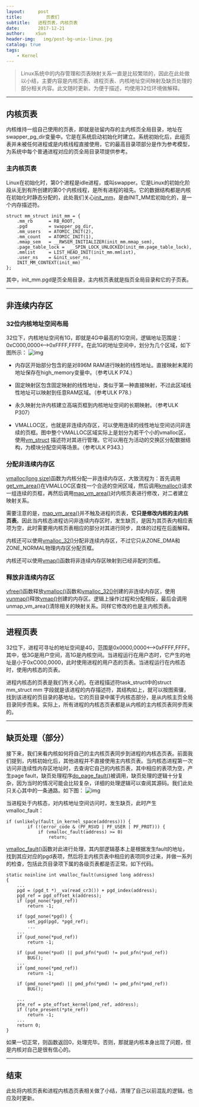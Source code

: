 ```yaml
---
layout:     post                                
title:         页表们            
subtitle:   进程页表，内核页表  
date:       2017-12-21                    
author:    xSun                  
header-img:   img/post-bg-unix-linux.jpg   
catalog: true                    
tags:                              
    - Kernel
---
```


>Linux系统中的内存管理和页表映射关系一直是比较繁琐的，因此在此处做以小结，主要内容是内核页表、进程页表、内核地址空间映射及缺页处理的部分相关内容。此文随时更新。为便于描述，均使用32位环境做解释。

---
## **内核页表**

内核维持一组自己使用的页表，即就是驻留内存的主内核页全局目录，地址在swapper_pg_dir变量中。它是在系统启动初始化时建立。系统初始化后，此组页表并未被任何进程或是内核线程直接使用，它的最高目录项部分是作为参考模型，为系统中每个普通进程对应的页全局目录项提供参考。

### 主内核页表

Linux在初始化时，第0个进程是idle进程，或叫swapper。它是Linux的初始化阶段从无到有所创建的第0个内核线程，是所有进程的祖先。它的数据结构都是内核在初始化时静态分配的，此处我们关心[init_mm][1]，是由INIT_MM宏初始化的，是一个内存描述符。

``` stylus
struct mm_struct init_mm = {
	.mm_rb		= RB_ROOT,
	.pgd		= swapper_pg_dir,
	.mm_users	= ATOMIC_INIT(2),
	.mm_count	= ATOMIC_INIT(1),
	.mmap_sem	= __RWSEM_INITIALIZER(init_mm.mmap_sem),
	.page_table_lock =  __SPIN_LOCK_UNLOCKED(init_mm.page_table_lock),
	.mmlist		= LIST_HEAD_INIT(init_mm.mmlist),
	.user_ns	= &init_user_ns,
	INIT_MM_CONTEXT(init_mm)
};
```
其中，init_mm.pgd是页全局目录，主内核页表就是指页全局目录和它的子页表。

---

## **非连续内存区**

### 32位内核地址空间布局

32位下，内核地址空间有1G，即就是4G中最高的1G空间，逻辑地址范围是：0xC000,0000<—>0xFFFF,FFFF。在此1G的地址空间中，划分为几个区域，如下图所示：
![img](https://site-images-1256908946.cos.ap-shanghai.myqcloud.com/%E5%86%85%E6%A0%B8%E5%9C%B0%E5%9D%80%E7%A9%BA%E9%97%B4%E5%B8%83%E5%B1%80.jpg.png)

 - 内存区开始部分包含的是对896M RAM进行映射的线性地址。直接映射末尾的地址保存在high_memory变量中。（参考ULK P74.）
 
 - 固定映射区包含固定映射的线性地址，类似于第一种直接映射，不过此区域线性地址可以映射到任意RAM区域。（参考ULK P78.）
 
  - 永久映射允许内核建立高端页框到内核地址空间的长期映射。（参考ULK P307）
 
 - VMALLOC区，也就是非连续内存区，可以使用连续的线性地址空间访问非连续的页框。图中整个VMALLOC区域实际上是划分为若干个小的vmalloc区，使用[vm_struct][2] 描述符对其进行管理。它可以用在为活动的交换区分配数据结构，为模块分配空间等场景。（参考ULK P343.）

### 分配非连续内存区

[vmalloc(long size)][3]函数为内核分配一非连续内存区，大致流程为：首先调用[get_vm_area()][4]在VMALLOC区查找一个合适的空闲区域，然后调用[kmalloc()][5]请求一组连续的页框，再然后调用[map_vm_area()][6]对内核页表进行修改，对二者建立映射关系。

需要注意的是，[map_vm_area()][7]并不触及进程的页表，**它只是修改内核的主内核页表**。因此当内核态进程访问非连续内存区时，发生缺页，是因为其页表内相应表项为空，此时需要用内核页表相应的部分对其进行同步，具体的过程在后面解释。

内核还可以使用[vmalloc_32()][8]分配非连续内存区，不过它只从ZONE_DMA和ZONE_NORMAL物理内存区分配页框。

内核还可以使用[vmap()][9]函数将非连续内存区映射到已经非配的页框。

### 释放非连续内存区

[vfree()][10]函数释放[vmalloc()][11]函数和[vmalloc_32()][12]创建的非连续内存区，使用[vunmap()][13]释放[vmap()][14]创建的内存区。逻辑上操作过程和分配相反，最后会调用unmap_vm_area()清除相关的映射关系。同样它修改的也是主内核页表。

---

## **进程页表**

32位下，进程可寻址的地址空间是4G，范围是0x0000,0000<—>0xFFFF,FFFF。其中，低3G是用户空间，高1G是内核空间。当进程运行在用户态时，它产生的地址是小于0xC000,0000，此时使用进程的用户态的页表。当进程运行在内核态时，使用内核态的页表。

进程内核态的页表是我们所关心的。在进程描述符task_struct中的struct mm_struct mm 字段就是该进程的内存描述符，其结构如上，就可以按图索骥，找到该进程的页目录的基地址。它的页目录中属于内核态部分，是从内核主页全局目录同步而来。实际上，所有进程的内核态页表都是从内核的主内核页表同步而来的。

---
## **缺页处理（部分）**

接下来，我们来看内核如何将自己的主内核页表同步到进程的内核态页表。前面我们提到，内核初始化后，其他进程并不直接使用主内核页表。当内核态进程第一次访问非连续性内存区地址时，去查询它自己的内核页表，其中相应的表项为空，产生page fault，缺页处理程序[do_page_fault()][15]被调用，缺页处理的逻辑十分复杂，因为当时的情况可能会比较复杂，详细的处理逻辑可以查阅其源码。我们此处只关心其中的一条通路。如下图：
![img](https://site-images-1256908946.cos.ap-shanghai.myqcloud.com/do_page_fault.gif)

当进程处于内核态，对内核地址空间访问时，发生缺页，此时产生vmalloc_fault：

``` stylus
if (unlikely(fault_in_kernel_space(address))) {
		if (!(error_code & (PF_RSVD | PF_USER | PF_PROT))) {
			if (vmalloc_fault(address) >= 0)
				return;
```


[vmalloc_fault()][16]函数对此进行处理，其内部逻辑基本上是根据发生fault的地址，找到其应对应的pgd表项，然后将主内核页表中相应的表项同步过来，并做一系列的检查，包括此页目录项下属的各级页表都是否正常。如下代码。


``` stylus
static noinline int vmalloc_fault(unsigned long address)
{
    ...
	pgd = (pgd_t *)__va(read_cr3()) + pgd_index(address);
	pgd_ref = pgd_offset_k(address);
	if (pgd_none(*pgd_ref))
		return -1;

	if (pgd_none(*pgd)) {
		set_pgd(pgd, *pgd_ref);
	    ...
    ...
	if (pud_none(*pud_ref))
		return -1;

	if (pud_none(*pud) || pud_pfn(*pud) != pud_pfn(*pud_ref))
		BUG();
	...
	if (pmd_none(*pmd_ref))
		return -1;

	if (pmd_none(*pmd) || pmd_pfn(*pmd) != pmd_pfn(*pmd_ref))
		BUG();

    ...
	pte_ref = pte_offset_kernel(pmd_ref, address);
	if (!pte_present(*pte_ref))
		return -1;
    ...
	return 0;
}
```

如果一切正常，则函数返回0，处理完毕。否则，那就是内核本身出现了问题，但是内核对自己是很有信心的。

---

## **结束**

此处将内核页表和进程内核态页表相关做了小结，清理了自己以前混乱的逻辑。也应及时更新。


  [1]: http://elixir.free-electrons.com/linux/v4.10/source/mm/init-mm.c#L17
  [2]: http://elixir.free-electrons.com/linux/v4.10/source/include/linux/vmalloc.h#L32
  [3]: http://elixir.free-electrons.com/linux/v4.10/source/mm/vmalloc.c#L1776
  [4]: http://elixir.free-electrons.com/linux/v4.10/source/mm/vmalloc.c#L1396
  [5]: http://elixir.free-electrons.com/linux/v4.10/source/include/linux/slab.h#L478
  [6]: http://elixir.free-electrons.com/linux/v4.10/source/mm/vmalloc.c#L1301
  [7]: http://elixir.free-electrons.com/linux/v4.10/source/mm/vmalloc.c#L1301
  [8]: http://elixir.free-electrons.com/linux/v4.10/source/mm/vmalloc.c#L1898
  [9]: http://elixir.free-electrons.com/linux/v4.10/source/mm/vmalloc.c#L1898
  [10]: http://elixir.free-electrons.com/linux/v4.10/source/mm/vmalloc.c#L1545
  [11]: http://elixir.free-electrons.com/linux/v4.10/source/mm/vmalloc.c#L1776
  [12]: http://elixir.free-electrons.com/linux/v4.10/source/mm/vmalloc.c#L1898
  [13]: http://elixir.free-electrons.com/linux/v4.10/source/mm/vmalloc.c#L1569
  [14]: http://elixir.free-electrons.com/linux/v4.10/source/mm/vmalloc.c#L1898
  [15]: http://elixir.free-electrons.com/linux/v4.10/source/arch/x86/mm/fault.c#L1444
  [16]: http://elixir.free-electrons.com/linux/v4.10/source/arch/x86/mm/fault.c#L424